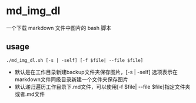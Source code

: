 # md_img_dl
一个下载 markdown 文件中图片的 bash 脚本

## usage  

```
./md_img_dl.sh [-s | -self] [-f $file| --file $file]
```
* 默认是在工作目录新建backup文件夹保存图片，[-s | -self] 选项表示在markdown文件同级目录新建一个文件夹保存图片
* 默认递归遍历工作目录下.md文件，可以使用[-f $file| --file $file]指定文件夹或者.md文件
